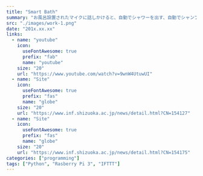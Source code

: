 ```yaml
---
title: "Smart Bath"
summary: "お風呂設置されたマイクに話しかけると、自動でシャワーを出す、自動でシャンプーを出す、音楽を再生することができます。さらに、お風呂での水の使用料を計測しており、1日の水の使用料をLINEで通知してくれます。"
src: "./images/work-1.png"
date: "201x.xx.xx"
links: 
  - name: "youtube"
    icon: 
      useFontAwesome: true
      prefix: "fab"
      name: "youtube"
    size: "20"
    url: "https://www.youtube.com/watch?v=9wnW4UtuwUI"
  - name: "Site"
    icon: 
      useFontAwesome: true
      prefix: "fas"
      name: "globe"
    size: "20"
    url: "https://www.inf.shizuoka.ac.jp/news/detail.html?CN=154127"
  - name: "Site"
    icon: 
      useFontAwesome: true
      prefix: "fas"
      name: "globe"
    size: "20"
    url: "https://www.inf.shizuoka.ac.jp/news/detail.html?CN=154175"
categories: ["programming"]
tags: ["Python", "Rasberry Pi 3", "IFTTT"]
---
```

